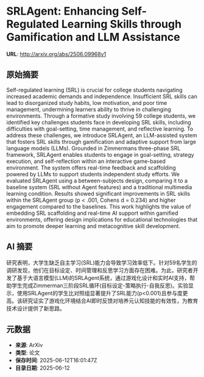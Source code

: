 # SRLAgent: Enhancing Self-Regulated Learning Skills through Gamification and LLM Assistance

**URL**: http://arxiv.org/abs/2506.09968v1

## 原始摘要

Self-regulated learning (SRL) is crucial for college students navigating
increased academic demands and independence. Insufficient SRL skills can lead
to disorganized study habits, low motivation, and poor time management,
undermining learners ability to thrive in challenging environments. Through a
formative study involving 59 college students, we identified key challenges
students face in developing SRL skills, including difficulties with
goal-setting, time management, and reflective learning. To address these
challenges, we introduce SRLAgent, an LLM-assisted system that fosters SRL
skills through gamification and adaptive support from large language models
(LLMs). Grounded in Zimmermans three-phase SRL framework, SRLAgent enables
students to engage in goal-setting, strategy execution, and self-reflection
within an interactive game-based environment. The system offers real-time
feedback and scaffolding powered by LLMs to support students independent study
efforts. We evaluated SRLAgent using a between-subjects design, comparing it to
a baseline system (SRL without Agent features) and a traditional multimedia
learning condition. Results showed significant improvements in SRL skills
within the SRLAgent group (p &lt; .001, Cohens d = 0.234) and higher engagement
compared to the baselines. This work highlights the value of embedding SRL
scaffolding and real-time AI support within gamified environments, offering
design implications for educational technologies that aim to promote deeper
learning and metacognitive skill development.


## AI 摘要

研究表明，大学生缺乏自主学习(SRL)能力会导致学习效率低下。针对59名学生的调研发现，他们在目标设定、时间管理和反思学习方面存在困难。为此，研究者开发了基于大语言模型(LLM)的SRLAgent系统，通过游戏化设计和实时AI支持，帮助学生完成Zimmerman三阶段SRL循环(目标设定-策略执行-自我反思)。实验显示，使用SRLAgent的学生比对照组显著提升了SRL能力(p<0.001)且参与度更高。该研究证实了游戏化环境结合AI即时反馈对培养元认知技能的有效性，为教育技术设计提供了新思路。

## 元数据

- **来源**: ArXiv
- **类型**: 论文
- **保存时间**: 2025-06-12T16:01:47Z
- **目录日期**: 2025-06-12
